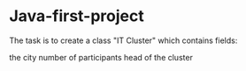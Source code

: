 # Java-first-project

The task is to create a class "IT Cluster" which contains fields:

the city
number of participants
head of the cluster
